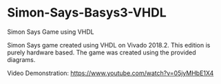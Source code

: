 # Simon-Says-Basys3-VHDL
Simon Says Game using VHDL

Simon Says game created using VHDL on Vivado 2018.2. This edition is purely hardware based. The game was created using the provided
diagrams.

Video Demonstration: https://www.youtube.com/watch?v=05jyMHbE1X4
